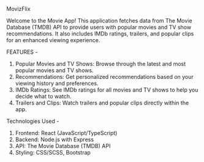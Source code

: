 MovizFlix

Welcome to the Movie App! This application fetches data from The Movie Database (TMDB) API to provide users with popular movies and TV show recommendations. It also includes IMDb ratings, trailers, and popular clips for an enhanced viewing experience.

FEATURES - 
1. Popular Movies and TV Shows: Browse through the latest and most popular movies and TV shows.
2. Recommendations: Get personalized recommendations based on your viewing history and preferences.
3. IMDb Ratings: See IMDb ratings for all movies and TV shows to help you decide what to watch.
4. Trailers and Clips: Watch trailers and popular clips directly within the app.

Technologies Used -
1. Frontend: React (JavaScript/TypeScript)
2. Backend: Node.js with Express
3. API: The Movie Database (TMDB) API
4. Styling: CSS/SCSS, Bootstrap
